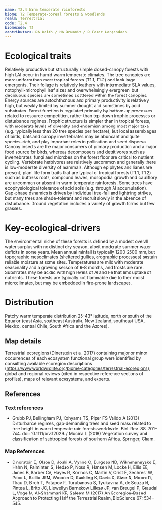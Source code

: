 ```yaml
---
name: T2.4 Warm temperate rainforests
biome: T2 Temperate-boreal forests & woodlands
realm: Terrestrial
code: T2.4
biomecode: T2
contributors: DA Keith / NA Brummit / D Faber-Langendoen
---
```


# Ecological traits

 Relatively productive but structurally simple closed-canopy forests with high LAI occur in humid warm temperate climates. The tree canopies are more uniform than most tropical forests (T1.1, T1.2) and lack large emergents. Their foliage is relatively leathery with intermediate SLA values, notophyll-microphyll leaf sizes and overwhelmingly evergreen, but deciduous species are sometimes scattered within the forest canopies. Energy sources are autochthonous and primary productivity is relatively high, but weakly limited by summer drought and sometimes by acid substrates. Forest function is regulated primarily by bottom-up processes related to resource competition, rather than top-down trophic processes or disturbance regimes. Trophic structure is simpler than in tropical forests, with moderate levels of diversity and endemism among most major taxa (e.g. typically less than 20 tree species per hectare), but local assemblages of birds, bats and canopy invertebrates may be abundant and quite species-rich, and play important roles in pollination and seed dispersal. Canopy insects are the major consumers of primary production and a major food source for birds, whereas decomposers and detritivores such as invertebrates, fungi and microbes on the forest floor are critical to nutrient cycling. Vertebrate herbivores are relatively uncommon and generally there is low-moderate diversity of mammals. Although epiphytes and lianes are present, plant life form traits that are typical of tropical forests (T1.1, T1.2) such as buttress roots, compound leaves, monopodial growth and cauliflory are uncommon or absent in warm temperate rainforests. Some trees have ecophysiological tolerance of acid soils (e.g. through Al accumulation). Gap-phase dynamics is driven by individual tree-fall and lightning strikes, but many trees are shade-tolerant and recruit slowly in the absence of disturbance. Ground vegetation includes a variety of growth forms but few grasses.

# Key-ecological-drivers

The environmental niche of these forests is defined by a modest overall water surplus with no distinct dry season, albeit moderate summer water deficits in some years. Mean annual rainfall is typically 1200-2500 mm, but topographic mesoclimates (sheltered gullies, orographic processes) sustain reliable moisture at some sites. Temperatures are mild with moderate seasonality and a growing season of 6-8 months, and frosts are rare. Substrates may be acidic with high levels of Al and Fe that limit uptake of nutrients. These forests are typically not flammable due to their moist microclimates, but may be embedded in fire-prone landscapes.

# Distribution

Patchy warm temperate distribution 26-43° latitude, north or south of the Equator (east Asia, southeast Australia, New Zealand, southeast USA, Mexico, central Chile, South Africa and the Azores).

## Map details

Terrestrial ecoregions (Dinerstein et al. 2017) containing major or minor occurrences of each ecosystem functional group were identified by consulting available ecoregion descriptions (https://www.worldwildlife.org/biome-categories/terrestrial-ecoregions), global and regional reviews (cited in respective reference sections of profiles), maps of relevant ecosystems, and experts.

## References
### Text references
* Grubb PJ, Bellingham PJ, Kohyama TS, Piper FS Valido A (2013) Disturbance regimes, gap-demanding trees and seed mass related to tree height in warm temperate rain forests worldwide. Biol. Rev. 88: 701–744. doi: 10.1111/brv.12029. / Mucina L (2018) Vegetation survey and classification of subtropical forests of southern Africa. Springer, Cham.
### Map References
* Dinerstein E, Olson D, Joshi A, Vynne C, Burgess ND, Wikramanayake E, Hahn N, Palminteri S, Hedao P, Noss R, Hansen M, Locke H, Ellis EE, Jones B, Barber CV, Hayes R, Kormos C, Martin V, Crist E, Sechrest W, Price L, Baillie JEM, Weeden D, Suckling K, Davis C, Sizer N, Moore R, Thau D, Birch T, Potapov P, Turubanova S, Tyukavina A, de Souza N, Pintea L, Brito JC, Llewellyn Barnekow Lillesø JP, van Breugel P, Graudal L, Voge M, Al-Shammari KF, Saleem M (2017) An Ecoregion-Based Approach to Protecting Half the Terrestrial Realm, BioScience 67: 534–545.

